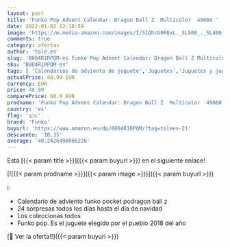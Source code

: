 ```yaml
---
layout: post
title: 'Funko Pop Advent Calendar: Dragon Ball Z  Multicolor  49660 '
date: 2022-01-02 12:18:59
image: 'https://m.media-amazon.com/images/I/51Qhcb0R8xL._SL500_._SL400_.jpg'
comments: true
category: ofertas
author: 'tole.es'
slug: 'B084R1RPQM-es Funko Pop Advent Calendar: Dragon Ball Z Multicolor 49660'
sku: 'B084R1RPQM-es'
tags: [ 'Calendarios de adviento de juguete','Juguetes','Juguetes y juegos','advent','funko', ]
actualPrice: 48.99 EUR
currency: EUR
price: 48.99
comparePrice: 60.0 EUR
prodname: 'Funko Pop Advent Calendar: Dragon Ball Z  Multicolor  49660 '
country: 'es'
flag: '🇪🇸'
brand: 'Funko'
buyurl: 'https://www.amazon.es/dp/B084R1RPQM/?tag=tolees-21'
descuento: '18.35'
average: '49.2426490066226'
---
```


Está [{{< param title >}}]({{< param buyurl >}}) en el siguiente enlace!

[![{{< param prodname >}}]({{< param image >}})]({{< param buyurl >}})

ℹ️:

- Calendario de adviento funko pocket podragon ball z
- 24 sorpresas todos los días hasta el día de navidad
- Los coleccionas todos
- Funko pop. Es el juguete elegido por el pueblo 2018 del año

[🛒 Ver la oferta!!]({{< param buyurl >}})
